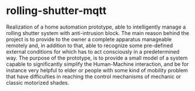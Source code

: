 # rolling-shutter-mqtt

Realization of a home automation prototype, able to intelligently manage a rolling shutter system with anti-intrusion block.
The main reason behind the project is to provide to the owner a complete apparatus manageable remotely and, in addition to that, able to recognize some pre-defined external conditions for which has to act consciously in a predetermined way. 
The purpose of the prototype, is to provide a small model of a system capable to significantly simplify the Human-Machine interaction, and be for instance very helpful to elder or people with some kind of mobility problem that have difficulties in reaching the control mechanisms of mechanic or classic motorized shades.